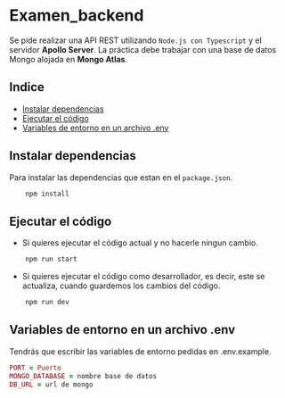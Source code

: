 # Examen_backend
Se pide realizar una API REST utilizando `Node.js con Typescript` y el servidor **Apollo Server**. La práctica debe trabajar con una base de datos Mongo alojada en **Mongo Atlas**.
## Indice
- [Instalar dependencias](#Instalar-dependecias)
- [Ejecutar el código](#Ejecutar-el-codigo)
- [Variables de entorno en un archivo .env](#Variables-de-entorno-en-un-archivo-.env)


## Instalar dependencias
Para instalar las dependencias que estan en el `package.json`.
```ruby 
    npm install 
```
## Ejecutar el código
- Si quieres ejecutar el código actual y no hacerle ningun cambio.
```ruby
    npm run start
```
- Si quieres ejecutar el código como desarrollador, es decir, este se actualiza, cuando guardemos los cambios del código.
```ruby
    npm run dev 
```
## Variables de entorno en un archivo .env
Tendrás que escribir las variables de entorno pedidas en .env.example. 
```ruby
PORT = Puerto 
MONGO_DATABASE = nombre base de datos
DB_URL = url de mongo
```
